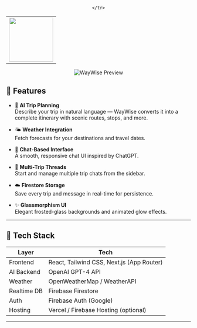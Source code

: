 <p align="center">
  <table>
    <tr>
      <td align="center" style="vertical-align: middle;">
        <img src="https://github.com/user-attachments/assets/85fdf829-a7eb-4651-9004-b38144718375"  width="120" height="120"/>
      </td>
      
    </tr>
  </table>
</p>

<p align="center">
  <img src="https://github.com/user-attachments/assets/f5e3c425-2c27-43cd-8bd1-9459fea927cb" alt="WayWise Preview"/>
</p>




## 🚀 Features

- 🧠 **AI Trip Planning**  
  Describe your trip in natural language — WayWise converts it into a complete itinerary with scenic routes, stops, and more.

- 🌤️ **Weather Integration**  
  Fetch forecasts for your destinations and travel dates.

- 💬 **Chat-Based Interface**  
  A smooth, responsive chat UI inspired by ChatGPT.

- 🔁 **Multi-Trip Threads**  
  Start and manage multiple trip chats from the sidebar.

- ☁️ **Firestore Storage**  
  Save every trip and message in real-time for persistence.

- ✨ **Glassmorphism UI**  
  Elegant frosted-glass backgrounds and animated glow effects.

---

## 🧰 Tech Stack

| Layer       | Tech                     |
|-------------|--------------------------|
| Frontend    | React, Tailwind CSS, Next.js (App Router) |
| AI Backend  | OpenAI GPT-4 API         |
| Weather     | OpenWeatherMap / WeatherAPI |
| Realtime DB | Firebase Firestore       |
| Auth        | Firebase Auth (Google)   |
| Hosting     | Vercel / Firebase Hosting (optional) |

---



